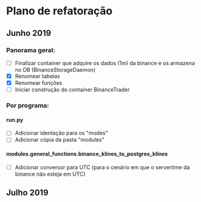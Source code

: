 # Plano de refatoração

## Junho 2019

### Panorama geral:
  
* [ ] Finalizar container que adquire os dados (1m) da binance e os armazena no DB (BinanceStorageDaemon)
* [x] Renomear tabelas
* [x] Renomear funções
* [ ] Iniciar construção do container BinanceTrader

### Por programa:

#### run.py
* [ ] Adicionar identação para os "modes"
* [ ] Adicionar cópia da pasta "modules"

#### modules.general_functions.binance_klines_to_postgres_klines
* [ ] Adicionar conversor para UTC (para o cenário em que o servertime da binance não esteja em UTC)

## Julho 2019